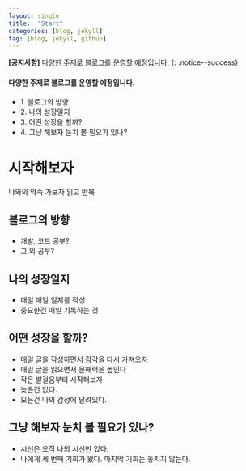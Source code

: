 ```yaml
---
layout: single
title:  "Start"
categories: [blog, jekyll]
tag: [blog, jekyll, github]
---
```


**[공지사항]** [다양한 주제로 블로그를 운영할 예정입니다.](https://ohyeslee.github.io)
{: .notice--success}

<div class="notice--success">
<h4>다양한 주제로 블로그를 운영할 예정입니다.</h4>
<ul>
    <li>1. 블로그의 방향</li>
    <li>2. 나의 성장일지</li>
    <li>3. 어떤 성장을 할까?</li>
    <li>4. 그냥 해보자 눈치 볼 필요가 있나?</li>
</ul>
</div>





# 시작해보자
나와의 약속 가보자
읽고 반복

## 블로그의 방향
- 개발, 코드 공부?
- 그 외 공부?

## 나의 성장일지
- 매일 매일 일지를 작성
- 중요한건 매일 기록하는 것

## 어떤 성장을 할까?
- 매일 글을 작성하면서 감각을 다시 가져오자
- 매일 글을 읽으면서 문해력을 높인다
- 작은 발걸음부터 시작해보자
- 늦은건 없다.
- 모든건 나의 감정에 달려있다.

## 그냥 해보자 눈치 볼 필요가 있나?
- 시선은 오직 나의 시선만 있다.
- 나에게 세 번째 기회가 왔다. 마지막 기회는 놓치지 않는다.

